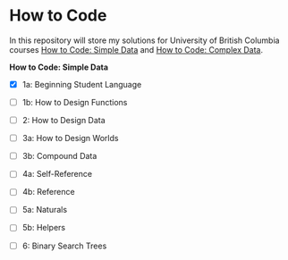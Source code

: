 # How to Code

In this repository will store my solutions for University of British Columbia courses [How to Code: Simple Data](https://www.edx.org/course/how-to-code-simple-data) and [How to Code: Complex Data](https://www.edx.org/course/how-to-code-complex-data).

**How to Code: Simple Data**
- [x] 1a: Beginning Student Language
- [ ] 1b: How to Design Functions
- [ ] 2: How to Design Data
- [ ] 3a: How to Design Worlds
- [ ] 3b: Compound Data
- [ ] 4a: Self-Reference
- [ ] 4b: Reference
- [ ] 5a: Naturals
- [ ] 5b: Helpers
- [ ] 6: Binary Search Trees
 


